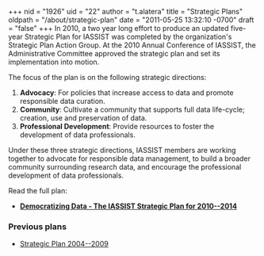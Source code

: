 +++
nid = "1926"
uid = "22"
author = "t.alatera"
title = "Strategic Plans"
oldpath = "/about/strategic-plan"
date = "2011-05-25 13:32:10 -0700"
draft = "false"
+++
In 2010, a two year long effort to produce an updated five-year Strategic Plan for IASSIST was completed by the organization's Strategic Plan Action Group. At the 2010 Annual Conference of IASSIST, the Administrative Committee approved the strategic plan and set its implementation into motion.

The focus of the plan is on the following strategic directions:

1.  **Advocacy**: For policies that increase access to data and promote
    responsible data curation.
2.  **Community**: Cultivate a community that supports full data
    life-cycle; creation, use and preservation of data.
3.  **Professional Development**: Provide resources to foster the
    development of data professionals.

Under these three strategic directions, IASSIST members are working together to advocate for responsible data management, to build a broader community surrounding research data, and encourage the professional development of data professionals.

Read the full plan: 

- **[Democratizing Data - The IASSIST Strategic Plan for 2010--2014](/file/about/strategic_plan_2010-14.pdf)**

### Previous plans

-   [Strategic Plan 2004--2009](/file/about/strategic_plan_june2004.pdf) 
